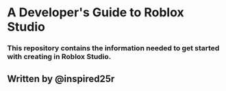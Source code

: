 # A Developer's Guide to Roblox Studio

### This repository contains the information needed to get started with creating in Roblox Studio.

## Written by @inspired25r
